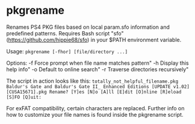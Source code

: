# pkgrename
Renames PS4 PKG files based on local param.sfo information and predefined patterns.
Requires Bash script "sfo" (https://github.com/hippie68/sfo) in your $PATH environment variable.

Usage: `pkgrename [-fhor] [file/directory ...]`

Options:
  -f  Force prompt when file name matches pattern"
  -h  Display this help info"
  -o  Default to online search"
  -r  Traverse directories recursively"

The script in action looks like this:
`totally_not_helpful_filename.pkg
Baldur's Gate and Baldur's Gate II_ Enhanced Editions [UPDATE v1.02] [CUSA15671].pkg
Rename? [Y]es [N]o [A]ll [E]dit [O]nline [R]eload [S]FO [Q]uit: `

For exFAT compatibility, certain characters are replaced.
Further info on how to customize your file names is found inside the pkgrename script.
